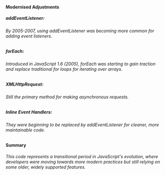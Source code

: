 #### Modernised Adjustments

##### addEventListener: 
###### By 2005-2007, using addEventListener was becoming more common for adding event listeners.

##### forEach: 
###### Introduced in JavaScript 1.6 (2005), forEach was starting to gain traction and replace traditional for loops for iterating over arrays.

##### XMLHttpRequest: 
###### Still the primary method for making asynchronous requests.

##### Inline Event Handlers: 
###### They were beginning to be replaced by addEventListener for cleaner, more maintainable code.

#### Summary

###### This code represents a transitional period in JavaScript's evolution, where developers were moving towards more modern practices but still relying on some older, widely supported features.